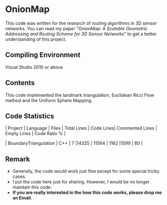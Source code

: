 # OnionMap #
This code was written for the research of routing algorithms in 3D sensor networks. You can read my paper "*OnionMap: A Scalable Geometric Addressing and Routing Scheme for 3D Sensor Networks*" to get a better understanding of this project. 

## Compiling Environment ##
Visual Studio 2010 or above

## Contents ##
This code implemented the landmark triangulation, Euclidean Ricci Flow method and the Uniform Sphere Mapping.

## Code Statistics ##
| Project | Language | Files | Total Lines | Code Lines| Commented Lines | Empty Lines | Code Ratio % |

| BoundaryTriangulation | C++ | 7 |14325 | 11564 | 1162 |1599 | 80 |

## Remark ##
- Generally, the code would work just fine except for some special  tricky cases.  
- I put the code here just for sharing. However, I would be no longer maintain this code.
- **If you are really interested in the how this code works, please drop me an Email**.

